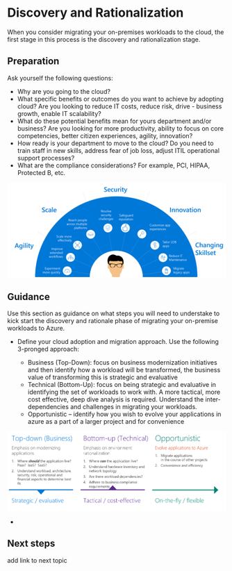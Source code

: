# Discovery and Rationalization

When you consider migrating your on-premises workloads to the cloud, the first stage in this process is the discovery and rationalization stage.

## Preparation

Ask yourself the following questions:

- Why are you going to the cloud? 
- What specific benefits or outcomes do you want to achieve by adopting cloud? Are you looking to reduce IT costs, reduce risk, drive - business growth, enable IT scalability?
- What do these potential benefits mean for yours department and/or business? Are you looking for more productivity, ability to focus on core competencies, better citizen experiences, agility, innovation?
- How ready is your department to move to the cloud? Do you need to train staff in new skills, address fear of job loss, adjust ITIL operational support processes?
- What are the compliance considerations? For example, PCI, HIPAA, Protected B, etc.


![migrationreasons](https://github.com/alvarovitta/Workload-Migration/blob/master/_images/migrationreasons.PNG)


## Guidance

Use this section as guidance on what steps you will need to understake to kick start the discovery and rationale phase of migrating your on-premise workloads to Azure.

- Define your cloud adoption and migration approach. Use the following 3-pronged approach:

   - Business (Top-Down): focus on business modernization initiatives and then identify how a workload will be transformed, the business value of transforming this is strategic and evaluative
   - Technical (Bottom-Up): focus on being strategic and evaluative in identifying the set of workloads to work with. A more tactical, more cost effective, deep dive analysis is required.  Understand the inter-dependencies and challenges in migrating your workloads.
   - Opportunistic – identify how you wish to evolve your applications in azure as a part of a larger project and for convenience
 
![approach](https://github.com/alvarovitta/Workload-Migration/blob/master/_images/Approach.PNG)

- 

## Next steps

add link to next topic

